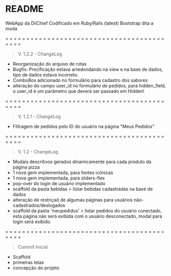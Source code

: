# README

WebApp da DiiChief
Codificado em Ruby/Rails (latest)
Bootstrap dita a moda

 = = = = = = = = = = = = = = = = = = = = = = = = = = = = = = = = = = = = = = = = = =

> V. 1.2.2 - ChangeLog

+ Reorganização do arquivo de rotas
+ Bugfix: Precificação estava arredondando na view e na base de dados, tipo de dados estava incorreto.
+ ComboBox adicionado no formulário para cadastro dos sabores
+ alteração do campo user_id no formulário de pedidos, para hidden_field, o user_id é um parâmetro que deverá ser passado em Hidden!

 = = = = = = = = = = = = = = = = = = = = = = = = = = = = = = = = = = = = = = = = = =

> V. 1.2.1 - ChangeLog

+ Filtragem de pedidos pelo ID do usuário na página "Meus Pedidos"

 = = = = = = = = = = = = = = = = = = = = = = = = = = = = = = = = = = = = = = = = = =

> V. 1.2 - ChangeLog

+ Modais descritivos gerados dinamicamente para cada produto da página pizza
+ 1 nova gem implementada, para fontes icônicas
+ 1 nova gem implementada, para sliders-flex 
+ pop-over do login de usuário implementado
+ scaffold da pasta bebidas > listar bebidas cadastradas na base de dados
+ alteração de restriçaõ de algumas páginas para usuários não-cadastrados/deslogados
+ scaffold da pasta 'meupedidos' > listar pedidos do usuário conectado, esta página não será exibida com o usuário desconectado, modal para login será exibido.

 = = = = = = = = = = = = = = = = = = = = = = = = = = = = = = = = = = = = = = = = = =

> Commit Inicial

+ Scaffold
+ primeiras telas
+ concepção do projeto